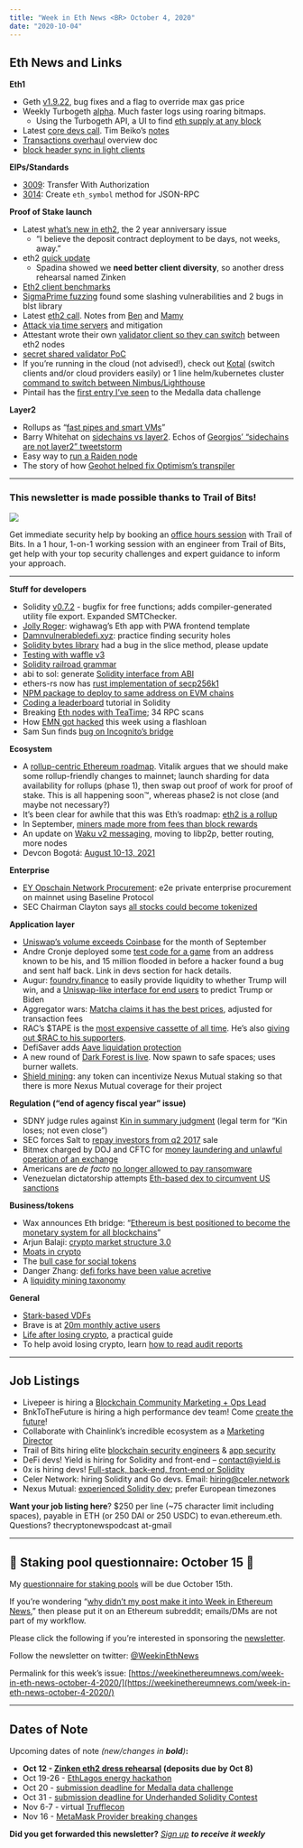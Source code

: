 ```yaml
---
title: "Week in Eth News <BR> October 4, 2020"
date: "2020-10-04"
---
```


## **Eth News and Links**

**Eth1**

- Geth [v1.9.22](https://github.com/ethereum/go-ethereum/releases/tag/v1.9.22), bug fixes and a flag to override max gas price
- Weekly Turbogeth [alpha](https://github.com/ledgerwatch/turbo-geth/releases/tag/v2020.10.01). Much faster logs using roaring bitmaps.
    - Using the Turbogeth API, a UI to find [eth supply at any block](http://mandrigin.ru/eth-supply.html)
- Latest [core devs call](https://youtu.be/v5Q5WPdN1jk?t=71). Tim Beiko’s [notes](https://twitter.com/TimBeiko/status/1312021038130106370)
- [Transactions overhaul](https://notes.ethereum.org/@axic/Hyrc1i7ED) overview doc
- [block header sync in light clients](https://ethresear.ch/t/state-of-block-header-sync-in-light-clients/8047)

**EIPs/Standards**

- [3009](https://eips.ethereum.org/EIPS/eip-3009): Transfer With Authorization
- [3014](https://eips.ethereum.org/EIPS/eip-3014): Create `eth_symbol` method for JSON-RPC

**Proof of Stake launch**

- Latest [what’s new in eth2](https://hackmd.io/@benjaminion/eth2_news/https%3A%2F%2Fhackmd.io%2F%40benjaminion%2Fwnie2_201002), the 2 year anniversary issue
    - “I believe the deposit contract deployment to be days, not weeks, away.”
- eth2 [quick update](https://blog.ethereum.org/2020/10/01/eth2-quick-update-no-18/)
    - Spadina showed we **need better client diversity**, so another dress rehearsal named Zinken
- [Eth2 client benchmarks](https://github.com/q9f/eth2-bench-2020-10)
- [SigmaPrime fuzzing](https://blog.sigmaprime.io/beacon-fuzz-08.html) found some slashing vulnerabilities and 2 bugs in blst library
- Latest [eth2 call](https://youtu.be/IRWQUQfq7yQ?t=103). Notes from [Ben](https://hackmd.io/@benjaminion/rkRaLS7Lv) and [Mamy](https://gist.github.com/mratsim/c5bc1d0e6ad11888d27d5db981f63a39)
- [Attack via time servers](https://ethresear.ch/t/eth2-attack-via-time-servers/8049) and mitigation
- Attestant wrote their own [validator client so they can switch](https://www.attestant.io/posts/introducing-vouch/) between eth2 nodes
- [secret shared validator PoC](https://github.com/dankrad/python-ssv)
- If you’re running in the cloud (not advised!), check out [Kotal](https://medium.com/coinmonks/multi-client-ethereum-networks-dcebb34d41f7) (switch clients and/or cloud providers easily) or 1 line helm/kubernetes cluster [command to switch between Nimbus/Lighthouse](https://github.com/eth2-clients/multinet)
- Pintail has the [first entry I’ve seen](https://github.com/bluepintail/medalla_analysis/blob/master/medalla_analysis.ipynb) to the Medalla data challenge

**Layer2**

- Rollups as “[fast pipes and smart VMs](https://www.lakshmansankar.com/#/fast-pipes-smart-vms)”
- Barry Whitehat on [sidechains vs layer2](https://ethresear.ch/t/understanding-sidechains/8045). Echos of [Georgios’ “sidechains are not layer2” tweetstorm](https://twitter.com/gakonst/status/1146793685545304064)
- Easy way to [run a Raiden node](https://medium.com/@raiden_network/the-easiest-way-to-try-out-a-full-raiden-node-16e54d32d6ca)
- The story of how [Geohot helped fix Optimism’s transpiler](https://twitter.com/jinglanW/status/1310718738417811459)

* * *

### **This newsletter is made possible thanks to Trail of Bits!**

![](https://weekinethereumnews.com/wp-content/uploads/2020/05/2314423.jpeg)

Get immediate security help by booking an [office hours session](https://calendly.com/dan-trailofbits/office-hours) with Trail of Bits. In a 1 hour, 1-on-1 working session with an engineer from Trail of Bits, get help with your top security challenges and expert guidance to inform your approach.

* * *

**Stuff for developers**

- Solidity [v0.7.2](https://solidity.ethereum.org/2020/09/28/solidity-0.7.2-release-announcement/) - bugfix for free functions; adds compiler-generated utility file export. Expanded SMTChecker.
- [Jolly Roger](https://jolly-roger.eth.link/): wighawag’s Eth app with PWA frontend template
- [Damnvulnerabledefi.xyz](https://www.damnvulnerabledefi.xyz/): practice finding security holes
- [Solidity bytes library](https://github.com/GNSPS/solidity-bytes-utils/tree/0.1.0#important-fixes-changelog) had a bug in the slice method, please update
- [Testing with waffle v3](https://soliditydeveloper.com/waffle)
- [Solidity railroad grammar](https://sambacha.github.io/solidity-grammar-rrd/)
- abi to sol: generate [Solidity interface from ABI](https://github.com/gnidan/abi-to-sol)
- ethers-rs now has [rust implementation of secp256k1](https://twitter.com/gakonst/status/1311694465267126279)
- [NPM package to deploy to same address on EVM chains](https://twitter.com/PhABCD/status/1310652740331339778)
- [Coding a leaderboard](https://medium.com/coinmonks/create-and-deploy-an-ethereum-leaderboard-1ba60dba1495) tutorial in Solidity
- Breaking [Eth nodes with TeaTime](https://diligence.consensys.net/blog/2020/09/breaking-ethereum-nodes-with-teatime/); 34 RPC scans
- How [EMN got hacked](https://twitter.com/bkiepuszewski/status/1310901151311835136) this week using a flashloan
- Sam Sun finds [bug on Incognito’s bridge](https://we.incognito.org/t/how-a-smart-contract-vulnerability-was-discovered-and-fixed/6416)

**Ecosystem**

- A [rollup-centric Ethereum roadmap](https://ethereum-magicians.org/t/a-rollup-centric-ethereum-roadmap/4698). Vitalik argues that we should make some rollup-friendly changes to mainnet; launch sharding for data availability for rollups (phase 1), then swap out proof of work for proof of stake. This is all happening soon™, whereas phase2 is not close (and maybe not necessary?)
- It’s been clear for awhile that this was Eth’s roadmap: [eth2 is a rollup](https://lightclient.io/blog/eth2-is-a-rollup/)
- In September, [miners made more from fees than block rewards](https://www.theblockcrypto.com/linked/79452/ethereum-miner-revenue-september-gas-fees)
- An update on [Waku v2 messaging](https://vac.dev/waku-v2-update), moving to libp2p, better routing, more nodes
- Devcon Bogotá: [August 10-13, 2021](https://twitter.com/EFDevcon/status/1312074718002982912)

**Enterprise**

- [EY Opschain Network Procurement](https://www.prnewswire.com/news-releases/new-blockchain-based-ey-opschain-network-procurement-solution-helps-complex-enterprises-manage-spend-globally-301138679.html): e2e private enterprise procurement on mainnet using Baseline Protocol
- SEC Chairman Clayton says [all stocks could become tokenized](https://ledgerinsights.com/sec-chair-stocks-become-blockchain-tokens/)

**Application layer**

- [Uniswap’s volume exceeds Coinbase](https://www.theblockcrypto.com/linked/79775/uniswap-coinbase-monthly-volume-september) for the month of September
- Andre Cronje deployed some [test code for a game](https://mobile.twitter.com/AndreCronjeTech/status/1310763506170499072) from an address known to be his, and 15 million flooded in before a hacker found a bug and sent half back. Link in devs section for hack details.
- Augur: [foundry.finance](https://medium.com/sunrise-over-the-merkle-trees/how-to-use-augur-foundry-315f408c0d57) to easily provide liquidity to whether Trump will win, and a [Uniswap-like interface for end users](https://catnip.exchange/) to predict Trump or Biden
- Aggregator wars: [Matcha claims it has the best prices](https://blog.0xproject.com/a-comprehensive-analysis-on-dex-liquidity-aggregators-performance-dfb9654b0723), adjusted for transaction fees
- RAC’s $TAPE is the [most expensive cassette of all time](https://twitter.com/RAC/status/1311403650057527296). He’s also [giving out $RAC to his supporters](https://blog.ourzora.com/introducing-rac).
- DefiSaver adds [Aave liquidation protection](https://medium.com/defi-saver/aavetomation-is-now-live-with-automatic-liquidation-protection-and-leveraging-available-c5c293f3f16e)
- A new round of [Dark Forest is live](https://blog.zkga.me/dark-forest-v04). Now spawn to safe spaces; uses burner wallets.
- [Shield mining](https://medium.com/nexus-mutual/shield-mining-is-here-85067a30ab06): any token can incentivize Nexus Mutual staking so that there is more Nexus Mutual coverage for their project

**Regulation (“end of agency fiscal year” issue)**

- SDNY judge rules against [Kin in summary judgment](https://www.courtlistener.com/recap/gov.uscourts.nysd.516941/gov.uscourts.nysd.516941.88.0_2.pdf) (legal term for “Kin loses; not even close”)
- SEC forces Salt to [repay investors from q2 2017](https://www.sec.gov/litigation/admin/2020/33-10865.pdf) sale
- Bitmex charged by DOJ and CFTC for [money laundering and unlawful operation of an exchange](https://www.cftc.gov/PressRoom/PressReleases/8270-20)
- Americans are _de facto_ [no longer allowed to pay ransomware](https://home.treasury.gov/policy-issues/financial-sanctions/recent-actions/20201001)
- Venezuelan dictatorship attempts [Eth-based dex to circumvent US sanctions](https://www.coindesk.com/venezuela-rolls-out-ethereum-based-stock-exchange-to-help-skirt-us-sanctions)

**Business/tokens**

- Wax announces Eth bridge: “[Ethereum is best positioned to become the monetary system for all blockchains](https://medium.com/wax-io/coming-to-wax-a-new-wax-tokenomic-model-cd0616a069e9)”
- Arjun Balaji: [crypto market structure 3.0](https://arjun.af/crypto-market-structure)
- [Moats in crypto](https://www.varunsrinivasan.com/2020/09/29/crypto-moats)
- The [bull case for social tokens](https://bankless.substack.com/p/the-bull-case-for-social-tokens)
- Danger Zhang: [defi forks have been value acretive](https://thedefiant.substack.com/p/defi-forks-are-moving-beyond-copy)
- A [liquidity mining taxonomy](https://medium.com/bollinger-investment-group/liquidity-mining-a-user-centric-token-distribution-strategy-1d05c5174641)

**General**

- [Stark-based VDFs](https://ethresear.ch/t/stark-based-vdfs/8052)
- Brave is at [20m monthly active users](https://twitter.com/BrendanEich/status/1311829887011840000)
- [Life after losing crypto](https://medium.com/mycrypto/life-after-losing-crypto-737d1c17001f), a practical guide
- To help avoid losing crypto, learn [how to read audit reports](https://twitter.com/evan_van_ness/status/1312486580041392128)

* * *

## **Job Listings**

- Livepeer is hiring a [Blockchain Community Marketing + Ops Lead](https://angel.co/company/livepeer/jobs/874811-blockchain-public-network-community-marketing-associate)
- BnkToTheFuture is hiring a high performance dev team! Come [create the future](https://app.bnktothefuture.com/careers)!
- Collaborate with Chainlink’s incredible ecosystem as a [Marketing Director](https://chainlinklabs.com/careers#job-492239)
- Trail of Bits hiring elite [blockchain security engineers](https://jobs.lever.co/trailofbits/4f459855-3299-462f-9e73-299a840d5baf) & [app security](https://jobs.lever.co/trailofbits/8b7f7fc1-efb0-4e89-b406-784c3a2d77e4)
- DeFi devs! Yield is hiring for Solidity and front-end – contact@yield.is
- 0x is hiring devs! [Full-stack, back-end, front-end or Solidity](https://0x.org/about/jobs)
- Celer Network: hiring Solidity and Go devs. Email: hiring@celer.network
- Nexus Mutual: [experienced Solidity dev](https://angel.co/company/nexus-mutual-1/jobs/967538-smart-contract-engineer); prefer European timezones

**Want your job listing here**? $250 per line (~75 character limit including spaces), payable in ETH (or 250 DAI or 250 USDC) to evan.ethereum.eth. Questions? thecryptonewspodcast at-gmail

* * *

## **🥩 Staking pool questionnaire: October 15 🥩** 

My [questionnaire for staking pools](https://docs.google.com/document/d/1wrzKXff2XwY4Bu5ynVqvlPXI4xqM4-Hwx7Jh7_-1IGg/edit) will be due October 15th.

If you’re wondering “[why didn’t my post make it into Week in Ethereum News](https://www.evanvanness.com/post/179914035841/why-didnt-my-post-make-the-newsletter),” then please put it on an Ethereum subreddit; emails/DMs are not part of my workflow.

Please click the following if you’re interested in sponsoring the [newsletter](https://www.evanvanness.com/post/625741875743227904/evan-is-live-on-balancer).

Follow the newsletter on twitter: [@WeekinEthNews](https://twitter.com/WeekInEthNews)

Permalink for this week’s issue: [https://weekinethereumnews.com/week-in-eth-news-october-4-2020/](https://weekinethereumnews.com/week-in-eth-news-october-4-2020/)

* * *

## **Dates of Note**

Upcoming dates of note _(_new/changes in **bold**_)_**:**

- **Oct 12 - [Zinken eth2 dress rehearsal](https://github.com/goerli/medalla/blob/master/zinken/README.md) (deposits due by Oct 8)**
- Oct 19-26 - [EthLagos energy hackathon](https://ethlagos.io/)
- Oct 20 - [submission deadline for Medalla data challenge](https://ethereum.org/en/eth2/get-involved/medalla-data-challenge/)
- Oct 31 - [submission deadline for Underhanded Solidity Contest](https://underhanded.soliditylang.org/)
- Nov 6-7 - virtual [Trufflecon](https://www.trufflesuite.com/trufflecon2020)
- Nov 16 - [MetaMask Provider breaking changes](https://medium.com/metamask/breaking-changes-to-the-metamask-provider-its-happening-eebc91fff1a7)

**Did you get forwarded this newsletter?** _[Sign up](https://weekinethereum.substack.com/subscribe#about)_ _**to receive it weekly**_
